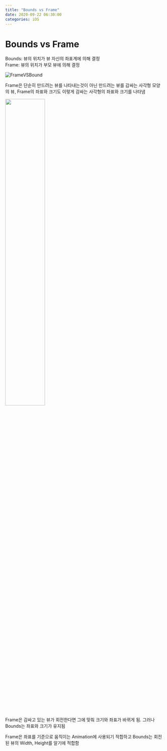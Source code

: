 ```yaml
---
title: "Bounds vs Frame"
date: 2020-09-22 06:30:00
categories: iOS
---
```


# Bounds vs Frame
Bounds: 뷰의 위치가 뷰 자신의 좌표계에 의해 결정 <br>
Frame: 뷰의 위치가 부모 뷰에 의해 결정

![FrameVSBound](https://hankyojeong.github.io/assets/images/iOS/Frame-Bound.png)

Frame은 단순히 만드려는 뷰를 나타내는것이 아닌 만드려는 뷰를 감싸는 사각형 모양의 뷰, Frame의 좌표와 크기도 이렇게 감싸는 사각형의 좌표와 크기를 나타냄

<img src="[./images/Frame-Bound2.png](https://hankyojeong.github.io/assets/images/iOS/Frame-Bound2.png)" width="50%" class="center">


Frame은 감싸고 있는 뷰가 회전한다면 그에 맞춰 크기와 좌표가 바뀌게 됨. 그러나 Bounds는 좌표와 크기가 유지됨

Frame은 좌표를 기준으로 움직이는 Animation에 사용되기 적합하고 Bounds는 회전된 뷰의 Width, Height를 알기에 적합함